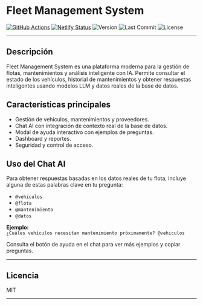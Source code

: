 # Fleet Management System

[![GitHub Actions](https://github.com/fcruzp/codexafleet/actions/workflows/main.yml/badge.svg)](https://github.com/fcruzp/codexafleet/actions)
[![Netlify Status](https://api.netlify.com/api/v1/badges/YOUR_NETLIFY_BADGE_ID/deploy-status)](https://app.netlify.com/sites/YOUR_NETLIFY_SITE_NAME/deploys)
![Version](https://img.shields.io/badge/version-0.1.0-blue)
![Last Commit](https://img.shields.io/github/last-commit/fcruzp/codexafleet)
![License](https://img.shields.io/github/license/fcruzp/codexafleet)

---

## Descripción

Fleet Management System es una plataforma moderna para la gestión de flotas, mantenimientos y análisis inteligente con IA. Permite consultar el estado de los vehículos, historial de mantenimientos y obtener respuestas inteligentes usando modelos LLM y datos reales de la base de datos.

## Características principales

- Gestión de vehículos, mantenimientos y proveedores.
- Chat AI con integración de contexto real de la base de datos.
- Modal de ayuda interactivo con ejemplos de preguntas.
- Dashboard y reportes.
- Seguridad y control de acceso.

## Uso del Chat AI

Para obtener respuestas basadas en los datos reales de tu flota, incluye alguna de estas palabras clave en tu pregunta:

- `@vehiculos`
- `@flota`
- `@mantenimiento`
- `@datos`

**Ejemplo:**  
`¿Cuáles vehículos necesitan mantenimiento próximamente? @vehiculos`

Consulta el botón de ayuda en el chat para ver más ejemplos y copiar preguntas.

---

## Licencia

MIT

---
